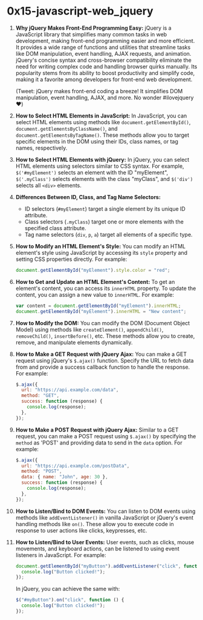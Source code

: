 <h1> 0x15-javascript-web_jquery </h1>

1. **Why jQuery Makes Front-End Programming Easy:**
   jQuery is a JavaScript library that simplifies many common tasks in web development, making front-end programming easier and more efficient. It provides a wide range of functions and utilities that streamline tasks like DOM manipulation, event handling, AJAX requests, and animation. jQuery's concise syntax and cross-browser compatibility eliminate the need for writing complex code and handling browser quirks manually. Its popularity stems from its ability to boost productivity and simplify code, making it a favorite among developers for front-end web development.

   (Tweet: jQuery makes front-end coding a breeze! It simplifies DOM manipulation, event handling, AJAX, and more. No wonder #ilovejquery ❤️)

2. **How to Select HTML Elements in JavaScript:**
   In JavaScript, you can select HTML elements using methods like `document.getElementById()`, `document.getElementsByClassName()`, and `document.getElementsByTagName()`. These methods allow you to target specific elements in the DOM using their IDs, class names, or tag names, respectively.

3. **How to Select HTML Elements with jQuery:**
   In jQuery, you can select HTML elements using selectors similar to CSS syntax. For example, `$('#myElement')` selects an element with the ID "myElement", `$('.myClass')` selects elements with the class "myClass", and `$('div')` selects all `<div>` elements.

4. **Differences Between ID, Class, and Tag Name Selectors:**

   - ID selectors (`#myElement`) target a single element by its unique ID attribute.
   - Class selectors (`.myClass`) target one or more elements with the specified class attribute.
   - Tag name selectors (`div`, `p`, `a`) target all elements of a specific type.

5. **How to Modify an HTML Element's Style:**
   You can modify an HTML element's style using JavaScript by accessing its `style` property and setting CSS properties directly. For example:

   ```javascript
   document.getElementById("myElement").style.color = "red";
   ```

6. **How to Get and Update an HTML Element's Content:**
   To get an element's content, you can access its `innerHTML` property. To update the content, you can assign a new value to `innerHTML`. For example:

   ```javascript
   var content = document.getElementById("myElement").innerHTML;
   document.getElementById("myElement").innerHTML = "New content";
   ```

7. **How to Modify the DOM:**
   You can modify the DOM (Document Object Model) using methods like `createElement()`, `appendChild()`, `removeChild()`, `insertBefore()`, etc. These methods allow you to create, remove, and manipulate elements dynamically.

8. **How to Make a GET Request with jQuery Ajax:**
   You can make a GET request using jQuery's `$.ajax()` function. Specify the URL to fetch data from and provide a success callback function to handle the response. For example:

   ```javascript
   $.ajax({
     url: "https://api.example.com/data",
     method: "GET",
     success: function (response) {
       console.log(response);
     },
   });
   ```

9. **How to Make a POST Request with jQuery Ajax:**
   Similar to a GET request, you can make a POST request using `$.ajax()` by specifying the `method` as 'POST' and providing data to send in the `data` option. For example:

   ```javascript
   $.ajax({
     url: "https://api.example.com/postData",
     method: "POST",
     data: { name: "John", age: 30 },
     success: function (response) {
       console.log(response);
     },
   });
   ```

10. **How to Listen/Bind to DOM Events:**
    You can listen to DOM events using methods like `addEventListener()` in vanilla JavaScript or jQuery's event handling methods like `on()`. These allow you to execute code in response to user actions like clicks, keypresses, etc.

11. **How to Listen/Bind to User Events:**
    User events, such as clicks, mouse movements, and keyboard actions, can be listened to using event listeners in JavaScript. For example:
    ```javascript
    document.getElementById("myButton").addEventListener("click", function () {
      console.log("Button clicked!");
    });
    ```
    In jQuery, you can achieve the same with:
    ```javascript
    $("#myButton").on("click", function () {
      console.log("Button clicked!");
    });
    ```
